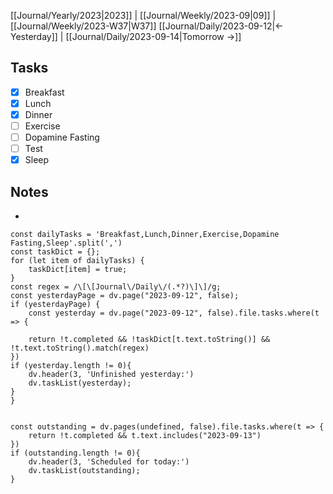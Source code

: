 [[Journal/Yearly/2023|2023]] | [[Journal/Weekly/2023-09|09]] |[[Journal/Weekly/2023-W37|W37]]
[[Journal/Daily/2023-09-12|<- Yesterday]] | [[Journal/Daily/2023-09-14|Tomorrow ->]]

## Tasks
- [x] Breakfast
- [x] Lunch
- [x] Dinner
- [ ] Exercise
- [ ] Dopamine Fasting
- [ ] Test
- [x] Sleep
## Notes
- 
```dataviewjs
const dailyTasks = 'Breakfast,Lunch,Dinner,Exercise,Dopamine Fasting,Sleep'.split(',')
const taskDict = {}; 
for (let item of dailyTasks) {
	taskDict[item] = true;
}
const regex = /\[\[Journal\/Daily\/(.*?)\]\]/g;
const yesterdayPage = dv.page("2023-09-12", false);
if (yesterdayPage) {
	const yesterday = dv.page("2023-09-12", false).file.tasks.where(t => {

	return !t.completed && !taskDict[t.text.toString()] && !t.text.toString().match(regex)
})
if (yesterday.length != 0){
	dv.header(3, 'Unfinished yesterday:')
	dv.taskList(yesterday);
}
}


const outstanding = dv.pages(undefined, false).file.tasks.where(t => {
	return !t.completed && t.text.includes("2023-09-13")
})
if (outstanding.length != 0){
	dv.header(3, 'Scheduled for today:')
	dv.taskList(outstanding);
} 

```
